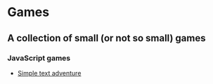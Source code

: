 # Games

## A collection of small (or not so small) games

### JavaScript games

- [Simple text adventure](https://dudeldups.github.io/simple-text-adventure/)
